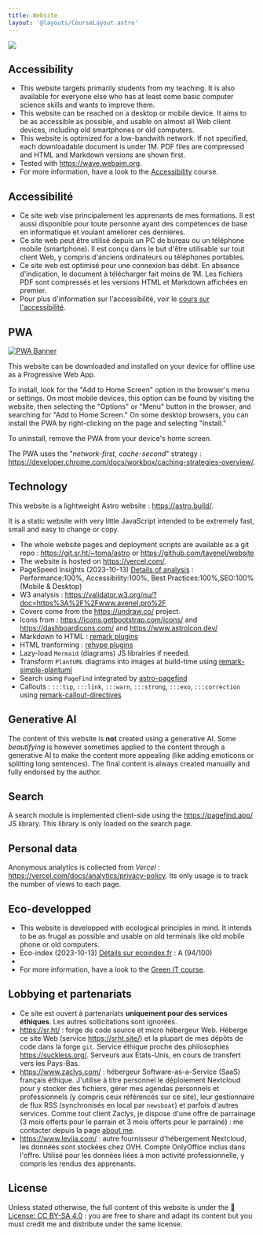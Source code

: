 ```yaml
---
title: Website
layout: '@layouts/CourseLayout.astro'
---
```


![](@assets/undraw/undraw_static-website_x3tn.svg)

## Accessibility

- This website targets primarily students from my teaching. It is also available for everyone else who has at least some basic computer science skills and wants to improve them.
- This website can be reached on a desktop or mobile device. It aims to be as accessible as possible, and usable on almost all Web client devices, including old smartphones or old computers.
- This website is optimized for a low-bandwith network. If not specified, each downloadable document is under 1M. PDF files are compressed and HTML and Markdown versions are shown first.
- Tested with <https://wave.webaim.org>.
- For more information, have a look to the [Accessibility][cours-rse] course.

## Accessibilité

- Ce site web vise principalement les apprenants de mes formations. Il est aussi disponible pour toute personne ayant des compétences de base en informatique et voulant améliorer ces dernières.
- Ce site web peut être utilisé depuis un PC de bureau ou un téléphone mobile (smartphone). Il est conçu dans le but d'être utilisable sur tout client Web, y compris d'anciens ordinateurs ou téléphones portables.
- Ce site web est optimisé pour une connexion bas débit. En absence d'indication, le document à télécharger fait moins de 1M. Les fichiers PDF sont compressés et les versions HTML et Markdown affichées en premier.
- Pour plus d'information sur l'accessibilité, voir le [cours sur l'accessibilité][cours-rse].

[cours-rse]: /green-it/

## PWA

[![PWA Banner](@assets/website/pwa-enabled.svg)](https://developer.mozilla.org/en-US/docs/Web/Progressive_web_apps)

This website can be downloaded and installed on your device for offline use as a Progressive Web App.

To install, look for the "Add to Home Screen" option in the browser's menu or settings. On most mobile devices, this option can be found by visiting the website, then selecting the "Options" or "Menu" button in the browser, and searching for "Add to Home Screen." On some desktop browsers, you can install the PWA by right-clicking on the page and selecting "Install."

To uninstall, remove the PWA from your device's home screen.

The PWA uses the "_network-first, cache-second_" strategy : <https://developer.chrome.com/docs/workbox/caching-strategies-overview/>.

## Technology

This website is a lightweight Astro website : <https://astro.build/>.

It is a static website with very little JavaScript intended to be extremely fast, small and easy to change or copy.

- The whole website pages and deployment scripts are available as a git repo : <https://git.sr.ht/~toma/astro> or <https://github.com/tavenel/website>
- The website is hosted on <https://vercel.com/>.
- PageSpeed Insights (2023-10-13) [Details of analysis](https://pagespeed.web.dev/analysis/https-www-avenel-pro-promotions-esgi-esgi-b3-src-linux-lpic-1-html/g9fuj8pwm7?form_factor=desktop) : <span class="green">Performance:100%, Accessibility:100%, Best Practices:100%,SEO:100% (Mobile & Desktop)</span>
- W3 analysis : <https://validator.w3.org/nu/?doc=https%3A%2F%2Fwww.avenel.pro%2F>
- Covers come from the <https://undraw.co/> project.
- Icons from : <https://icons.getbootstrap.com/icons/> and <https://dashboardicons.com/> and <https://www.astroicon.dev/>
- Markdown to HTML : [remark plugins](https://github.com/remarkjs/remark/blob/main/doc/plugins.md#list-of-plugins)
- HTML tranforming : [rehype plugins](https://github.com/rehypejs/rehype/blob/HEAD/doc/plugins.md#list-of-plugins)
- Lazy-load `Mermaid` (diagrams) JS librairies if needed.
- Transform `PlantUML` diagrams into images at build-time using [remark-simple-plantuml](https://github.com/akebifiky/remark-simple-plantuml)
- Search using `PageFind` integrated by [astro-pagefind](https://github.com/shishkin/astro-pagefind/)
- Callouts : `:::tip`, `:::link`, `:::warn`, `:::strong`, `:::exo`, `:::correction` using [remark-callout-directives](https://github.com/Microflash/remark-callout-directives)

## Generative AI

The content of this website is **not** created using a generative AI. Some _beautifying_ is however sometimes applied to the content through a generative AI to make the content more appealing (like adding emoticons or splitting long sentences). The final content is always created manually and fully endorsed by the author.

## Search

A search module is implemented client-side using the <https://pagefind.app/> JS library.
This library is only loaded on the search page.

## Personal data

Anonymous analytics is collected from _Vercel_ : <https://vercel.com/docs/analytics/privacy-policy>. Its only usage is to track the number of views to each page.

## Eco-developped

- This website is developped with ecological principles in mind. It intends to be as frugal as possible and usable on old terminals like old mobile phone or old computers.
- Éco-index (2023-10-13) [Détails sur ecoindex.fr](https://www.ecoindex.fr/resultat/?id=0cba402f-cc0f-4b2d-ad7a-1495a1ccb6d2#score-details) : <span class="green">A (94/100)</span>
- <div id="wcb" class="carbonbadge"></div><script src="/carbonbadge-1.1.3.min.js"  defer></script>
- For more information, have a look to the [Green IT course](/green-it).

## Lobbying et partenariats

- Ce site est ouvert à partenariats **uniquement pour des services éthiques**. Les autres sollicitations sont ignorées.
- <https://sr.ht/> : forge de code source et micro hébergeur Web. Héberge ce site Web (service <https://srht.site/>) et la plupart de mes dépôts de code dans la forge `git`. Service éthique proche des philosophies <https://suckless.org/>. Serveurs aux États-Unis, en cours de transfert vers les Pays-Bas.
- <https://www.zaclys.com/> : hébergeur Software-as-a-Service (SaaS) français éthique. J'utilise à titre personnel le déploiement Nextcloud pour y stocker des fichiers, gérer mes agendas personnels et professionnels (y compris ceux référencés sur ce site), leur gestionnaire de flux RSS (synchronisés en local par `newsboat`) et parfois d'autres services. Comme tout client Zaclys, je dispose d'une offre de parrainage (3 mois offerts pour le parrain et 3 mois offerts pour le parrainé) : me contacter depuis la page [about me](/about).
- <https://www.leviia.com/> : autre fournisseur d'hébergement Nextcloud, les données sont stockées chez OVH. Compte OnlyOffice inclus dans l'offre. Utilisé pour les données liées à mon activité professionnelle, y compris les rendus des apprenants.

## License

Unless stated otherwise, the full content of this website is under the [󰵫  License: CC BY-SA 4.0](http://creativecommons.org/licenses/by-sa/4.0/) : you are free to share and adapt its content but you must credit me and distribute under the same license.


